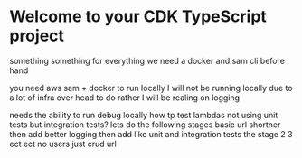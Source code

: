 # Welcome to your CDK TypeScript project

something something for everything we need a docker and sam cli before hand

you need aws sam + docker to run locally
I will not be running locally due to a lot of infra over head to do
rather I will be realing on logging

needs the ability to run debug locally
how tp test lambdas not using unit tests but integration tests?
lets do the following stages
basic url shortner
then add better logging
then add like unit and integration tests
the stage 2 3 ect ect
no users just crud url
